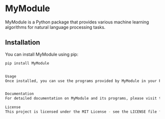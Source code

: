 # MyModule

MyModule is a Python package that provides various machine learning algorithms for natural language processing tasks.

## Installation

You can install MyModule using pip:

```bash
pip install MyModule


Usage
Once installed, you can use the programs provided by MyModule in your Python scripts or from the command line.


Documentation
For detailed documentation on MyModule and its programs, please visit the documentation website.

License
This project is licensed under the MIT License - see the LICENSE file for details.



